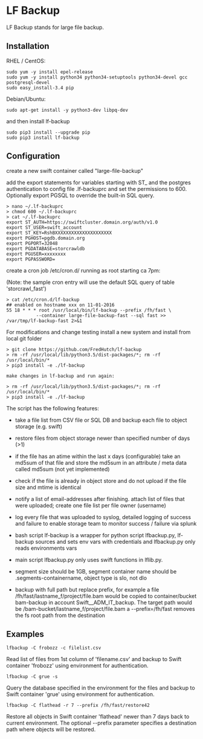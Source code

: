 LF Backup
===

LF Backup stands for large file backup. 


Installation
---

RHEL / CentOS:

```
sudo yum -y install epel-release
sudo yum -y install python34 python34-setuptools python34-devel gcc postgresql-devel
sudo easy_install-3.4 pip
```

Debian/Ubuntu:

```
sudo apt-get install -y python3-dev libpq-dev
```

and then install lf-backup
```
sudo pip3 install --upgrade pip
sudo pip3 install lf-backup
```


Configuration
---

create a new swift container called "large-file-backup"

add the export statements for variables starting with ST_  and the postgres authentication to config file .lf-backuprc and set the permissions to 600.  Optionally export PGSQL to override the built-in SQL query.

```
> nano ~/.lf-backuprc
> chmod 600 ~/.lf-backuprc
> cat ~/.lf-backuprc
export ST_AUTH=https://swiftcluster.domain.org/auth/v1.0
export ST_USER=swift_account
export ST_KEY=RshBXXXXXXXXXXXXXXXXXXXXX
export PGHOST=pgdb.domain.org
export PGPORT=32048
export PGDATABASE=storcrawldb
export PGUSER=xxxxxxxx
export PGPASSWORD= 
```

create a cron job /etc/cron.d/ running as root starting ca 7pm:

(Note: the sample cron entry will use the default SQL query of table 'storcrawl_fast')

```
> cat /etc/cron.d/lf-backup
## enabled on hostname xxx on 11-01-2016
55 18 * * * root /usr/local/bin/lf-backup --prefix /fh/fast \
           --container large-file-backup-fast --sql fast >> /var/tmp/lf-backup-fast 2>&1

```

For modifications and change testing install a new system and install from local git folder

```
> git clone https://github.com/FredHutch/lf-backup
> rm -rf /usr/local/lib/python3.5/dist-packages/*; rm -rf /usr/local/bin/*
> pip3 install -e ./lf-backup

make changes in lf-backup and run again:

> rm -rf /usr/local/lib/python3.5/dist-packages/*; rm -rf /usr/local/bin/*
> pip3 install -e ./lf-backup
```



The script has the following features:

* take a file list from CSV file or SQL DB and backup each file 
  to object storage (e.g. swift) 
  
* restore files from object storage newer than specified number of days (>1)

* if the file has an atime within the last x days (configurable) take an md5sum
  of that file and store the md5sum in an attribute / meta data called md5sum 
  (not yet implemented) 

* check if the file is already in object store and do not upload if the file 
  size and mtime is identical 

* notify a list of email-addresses after finishing. attach list of files that 
  were uploaded; create one file list per file owner (username)

* log every file that was uploaded to syslog, detailed logging of success and 
  failure to enable storage team to monitor success / failure via splunk 

* bash script lf-backup is a wrapper for python script lfbackup.py, lf-backup sources 
  and sets env vars with credentials and lfbackup.py only reads environments vars

* main script lfbackup.py only uses swift functions in lflib.py. 

* segment size should be 1GB, segment container name should be 
  .segments-containername, object type is slo, not dlo

* backup with full path but replace prefix, for example a file 
  /fh/fast/lastname_f/project/file.bam would be copied to container/bucket 
  bam-backup in account Swift__ADM_IT_backup. The target path would be 
  /bam-bucket/lastname_f/project/file.bam a --prefix=/fh/fast removes the fs
    root path from the destination

Examples
---

```
lfbackup -C frobozz -c filelist.csv
```

Read list of files from 1st column of 'filename.csv' and backup to Swift container 'frobozz' using environment for authentication.

```
lfbackup -C grue -s
```

Query the database specified in the environment for the files and backup to Swift container 'grue' using environment for authentication.

```
lfbackup -C flathead -r 7 --prefix /fh/fast/restore42
```

Restore all objects in Swift container 'flathead' newer than 7 days back to current environment.  The optional --prefix parameter 
specifies a destination path where objects will be restored.
